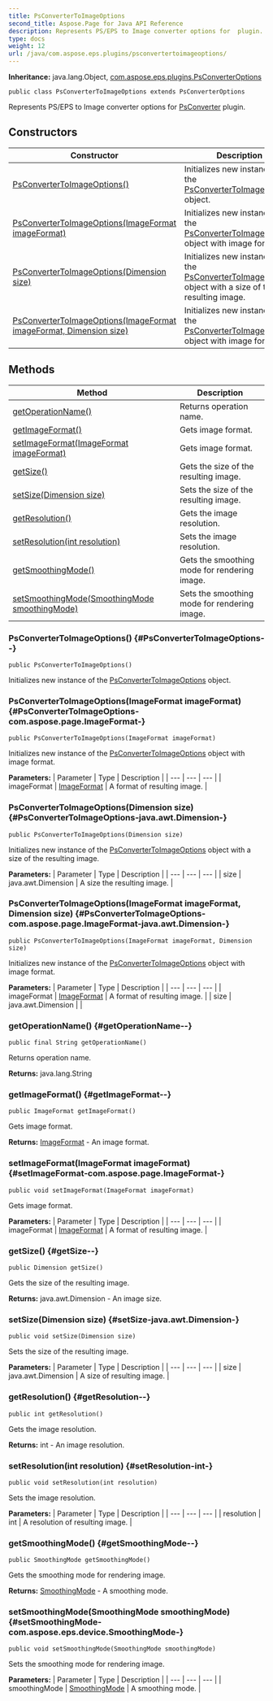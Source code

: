 ```yaml
---
title: PsConverterToImageOptions
second_title: Aspose.Page for Java API Reference
description: Represents PS/EPS to Image converter options for  plugin.
type: docs
weight: 12
url: /java/com.aspose.eps.plugins/psconvertertoimageoptions/
---
```

**Inheritance:**
java.lang.Object, [com.aspose.eps.plugins.PsConverterOptions](../../com.aspose.eps.plugins/psconverteroptions)
```
public class PsConverterToImageOptions extends PsConverterOptions
```

Represents PS/EPS to Image converter options for [PsConverter](../../com.aspose.eps.plugins/psconverter) plugin.
## Constructors

| Constructor | Description |
| --- | --- |
| [PsConverterToImageOptions()](#PsConverterToImageOptions--) | Initializes new instance of the [PsConverterToImageOptions](../../com.aspose.eps.plugins/psconvertertoimageoptions) object. |
| [PsConverterToImageOptions(ImageFormat imageFormat)](#PsConverterToImageOptions-com.aspose.page.ImageFormat-) | Initializes new instance of the [PsConverterToImageOptions](../../com.aspose.eps.plugins/psconvertertoimageoptions) object with image format. |
| [PsConverterToImageOptions(Dimension size)](#PsConverterToImageOptions-java.awt.Dimension-) | Initializes new instance of the [PsConverterToImageOptions](../../com.aspose.eps.plugins/psconvertertoimageoptions) object with a size of the resulting image. |
| [PsConverterToImageOptions(ImageFormat imageFormat, Dimension size)](#PsConverterToImageOptions-com.aspose.page.ImageFormat-java.awt.Dimension-) | Initializes new instance of the [PsConverterToImageOptions](../../com.aspose.eps.plugins/psconvertertoimageoptions) object with image format. |
## Methods

| Method | Description |
| --- | --- |
| [getOperationName()](#getOperationName--) | Returns operation name. |
| [getImageFormat()](#getImageFormat--) | Gets image format. |
| [setImageFormat(ImageFormat imageFormat)](#setImageFormat-com.aspose.page.ImageFormat-) | Gets image format. |
| [getSize()](#getSize--) | Gets the size of the resulting image. |
| [setSize(Dimension size)](#setSize-java.awt.Dimension-) | Sets the size of the resulting image. |
| [getResolution()](#getResolution--) | Gets the image resolution. |
| [setResolution(int resolution)](#setResolution-int-) | Sets the image resolution. |
| [getSmoothingMode()](#getSmoothingMode--) | Gets the smoothing mode for rendering image. |
| [setSmoothingMode(SmoothingMode smoothingMode)](#setSmoothingMode-com.aspose.eps.device.SmoothingMode-) | Sets the smoothing mode for rendering image. |
### PsConverterToImageOptions() {#PsConverterToImageOptions--}
```
public PsConverterToImageOptions()
```


Initializes new instance of the [PsConverterToImageOptions](../../com.aspose.eps.plugins/psconvertertoimageoptions) object.

### PsConverterToImageOptions(ImageFormat imageFormat) {#PsConverterToImageOptions-com.aspose.page.ImageFormat-}
```
public PsConverterToImageOptions(ImageFormat imageFormat)
```


Initializes new instance of the [PsConverterToImageOptions](../../com.aspose.eps.plugins/psconvertertoimageoptions) object with image format.

**Parameters:**
| Parameter | Type | Description |
| --- | --- | --- |
| imageFormat | [ImageFormat](../../com.aspose.page/imageformat) | A format of resulting image. |

### PsConverterToImageOptions(Dimension size) {#PsConverterToImageOptions-java.awt.Dimension-}
```
public PsConverterToImageOptions(Dimension size)
```


Initializes new instance of the [PsConverterToImageOptions](../../com.aspose.eps.plugins/psconvertertoimageoptions) object with a size of the resulting image.

**Parameters:**
| Parameter | Type | Description |
| --- | --- | --- |
| size | java.awt.Dimension | A size the resulting image. |

### PsConverterToImageOptions(ImageFormat imageFormat, Dimension size) {#PsConverterToImageOptions-com.aspose.page.ImageFormat-java.awt.Dimension-}
```
public PsConverterToImageOptions(ImageFormat imageFormat, Dimension size)
```


Initializes new instance of the [PsConverterToImageOptions](../../com.aspose.eps.plugins/psconvertertoimageoptions) object with image format.

**Parameters:**
| Parameter | Type | Description |
| --- | --- | --- |
| imageFormat | [ImageFormat](../../com.aspose.page/imageformat) | A format of resulting image. |
| size | java.awt.Dimension |  |

### getOperationName() {#getOperationName--}
```
public final String getOperationName()
```


Returns operation name.

**Returns:**
java.lang.String
### getImageFormat() {#getImageFormat--}
```
public ImageFormat getImageFormat()
```


Gets image format.

**Returns:**
[ImageFormat](../../com.aspose.page/imageformat) - An image format.
### setImageFormat(ImageFormat imageFormat) {#setImageFormat-com.aspose.page.ImageFormat-}
```
public void setImageFormat(ImageFormat imageFormat)
```


Gets image format.

**Parameters:**
| Parameter | Type | Description |
| --- | --- | --- |
| imageFormat | [ImageFormat](../../com.aspose.page/imageformat) | A format of resulting image. |

### getSize() {#getSize--}
```
public Dimension getSize()
```


Gets the size of the resulting image.

**Returns:**
java.awt.Dimension - An image size.
### setSize(Dimension size) {#setSize-java.awt.Dimension-}
```
public void setSize(Dimension size)
```


Sets the size of the resulting image.

**Parameters:**
| Parameter | Type | Description |
| --- | --- | --- |
| size | java.awt.Dimension | A size of resulting image. |

### getResolution() {#getResolution--}
```
public int getResolution()
```


Gets the image resolution.

**Returns:**
int - An image resolution.
### setResolution(int resolution) {#setResolution-int-}
```
public void setResolution(int resolution)
```


Sets the image resolution.

**Parameters:**
| Parameter | Type | Description |
| --- | --- | --- |
| resolution | int | A resolution of resulting image. |

### getSmoothingMode() {#getSmoothingMode--}
```
public SmoothingMode getSmoothingMode()
```


Gets the smoothing mode for rendering image.

**Returns:**
[SmoothingMode](../../com.aspose.eps.device/smoothingmode) - A smoothing mode.
### setSmoothingMode(SmoothingMode smoothingMode) {#setSmoothingMode-com.aspose.eps.device.SmoothingMode-}
```
public void setSmoothingMode(SmoothingMode smoothingMode)
```


Sets the smoothing mode for rendering image.

**Parameters:**
| Parameter | Type | Description |
| --- | --- | --- |
| smoothingMode | [SmoothingMode](../../com.aspose.eps.device/smoothingmode) | A smoothing mode. |

